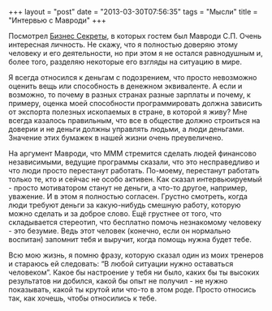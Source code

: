 +++
layout = "post"
date = "2013-03-30T07:56:35"
tags = "Мысли"
title = "Интервью с Мавроди"
+++

Посмотрел [Бизнес Секреты](http://www.youtube.com/watch?v=dnmgnDqKL9c&feature=g-all&context=G247af70FAAAAAAAAAAA), в которых гостем был Мавроди С.П. Очень интересная личность. Не скажу, что я полностью доверяю этому человеку и его деятельности, но при этом я не остался равнодушным и, более того, разделяю некоторые его взгляды на ситуацию в мире.

Я всегда относился к деньгам с подозрением, что просто невозможно оценить вещь или способность в денежном эквиваленте. А если и возможно, то почему в разных странах разные зарплаты и почему, к примеру, оценка моей способности программировать должна зависить от экспорта полезных ископаемых в стране, в которой я живу? Мне всегда казалось правильным, что все в обществе должно строиться на доверии и не деньги должны управлять людьми, а люди деньгами. Значение этих бумажек в нашей жизни очень преувеличено.

На аргумент Мавроди, что МММ стремится сделать людей финансово независимыми, ведущие программы сказали, что это несправедливо и что люди просто перестанут работать. По-моему, перестанут работать только те, кто и сейчас не особо активен. Как сказал интервьюируемый - просто мотиватором станут не деньги, а что-то другое, например, уважение. И в этом я полностью согласен. Грустно смотреть, когда люди требуют деньги за какую-нибудь смешную работу, которую можно сделать и за доброе слово. Ещё грустнее от того, что складывается стереотип, что бесплатно помочь незнакомому человеку - это безумие. Ведь этот человек (конечно, если он нормально воспитан) запомнит тебя и выручит, когда помощь нужна будет тебе.

Всю мою жизнь, я помню фразу, которую сказал один из моих тренеров и стараюсь ей следовать: “В любой ситуации нужно оставаться человеком”. Какое бы настроение у тебя ни было, каких бы ты высоких результатов ни добился, какой бы опыт не получил - не нужно показывать, какой ты крутой или что-то в этом роде. Просто относись так, как хочешь, чтобы относились к тебе.